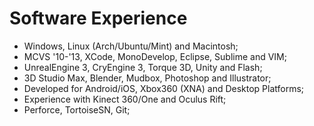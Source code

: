 # Software Experience

+ Windows, Linux (Arch/Ubuntu/Mint) and Macintosh;
+ MCVS '10-'13, XCode, MonoDevelop, Eclipse, Sublime and VIM;
+ UnrealEngine 3, CryEngine 3, Torque 3D, Unity and Flash;
+ 3D Studio Max, Blender, Mudbox, Photoshop and Illustrator;
+ Developed for Android/iOS, Xbox360 (XNA) and Desktop Platforms;
+ Experience with Kinect 360/One and Oculus Rift;
+ Perforce, TortoiseSN, Git;

